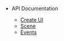 <!-- prettier-ignore -->
* API Documentation

	* [Create UI](create)
	* [Scene](scene)
	* [Events](events)
